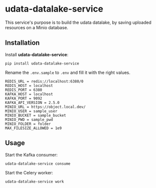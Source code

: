 # udata-datalake-service

This service's purpose is to build the udata datalake, by saving uploaded resources on a Minio database.

## Installation

Install **udata-datalake-service**:

```shell
pip install udata-datalake-service
```

Rename the `.env.sample` to `.env` and fill it with the right values.

```shell
REDIS_URL = redis://localhost:6380/0
REDIS_HOST = localhost
REDIS_PORT = 6380
KAFKA_HOST = localhost
KAFKA_PORT = 9092
KAFKA_API_VERSION = 2.5.0
MINIO_URL = https://object.local.dev/
MINIO_USER = sample_user
MINIO_BUCKET = sample_bucket
MINIO_PWD = sample_pwd
MINIO_FOLDER = folder
MAX_FILESIZE_ALLOWED = 1e9
```

## Usage

Start the Kafka consumer:

```shell
udata-datalake-service consume
```

Start the Celery worker:

```shell
udata-datalake-service work
```
